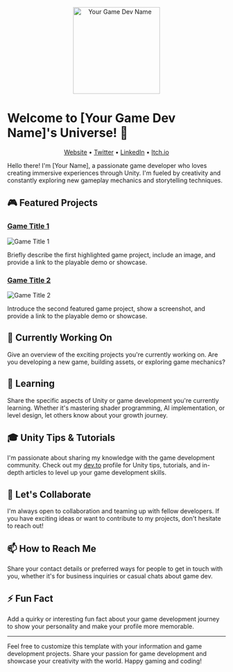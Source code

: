 <div align="center">
    <img src="https://your-game-dev-logo-url-here.png" alt="Your Game Dev Name" width="200">
</div>

# Welcome to [Your Game Dev Name]'s Universe! 👋

<p align="center">
  <a href="https://your-website.com">Website</a> •
  <a href="https://twitter.com/your-twitter-handle">Twitter</a> •
  <a href="https://www.linkedin.com/in/your-linkedin/">LinkedIn</a> •
  <a href="https://your-itch.io-page">Itch.io</a>
</p>

Hello there! I'm [Your Name], a passionate game developer who loves creating immersive experiences through Unity. I'm fueled by creativity and constantly exploring new gameplay mechanics and storytelling techniques.

## 🎮 Featured Projects

### [Game Title 1](https://link-to-game1-demo.com)
![Game Title 1](https://game1-screenshot-url-here.png)

Briefly describe the first highlighted game project, include an image, and provide a link to the playable demo or showcase.

### [Game Title 2](https://link-to-game2-demo.com)
![Game Title 2](https://game2-screenshot-url-here.png)

Introduce the second featured game project, show a screenshot, and provide a link to the playable demo or showcase.

## 🚀 Currently Working On

Give an overview of the exciting projects you're currently working on. Are you developing a new game, building assets, or exploring game mechanics?

## 🌱 Learning

Share the specific aspects of Unity or game development you're currently learning. Whether it's mastering shader programming, AI implementation, or level design, let others know about your growth journey.

## 🎓 Unity Tips & Tutorials

I'm passionate about sharing my knowledge with the game development community. Check out my [dev.to](https://dev.to/your-dev-to) profile for Unity tips, tutorials, and in-depth articles to level up your game development skills.

## 👯 Let's Collaborate

I'm always open to collaboration and teaming up with fellow developers. If you have exciting ideas or want to contribute to my projects, don't hesitate to reach out!

## 📫 How to Reach Me

Share your contact details or preferred ways for people to get in touch with you, whether it's for business inquiries or casual chats about game dev.

## ⚡ Fun Fact

Add a quirky or interesting fun fact about your game development journey to show your personality and make your profile more memorable.

---

Feel free to customize this template with your information and game development projects. Share your passion for game development and showcase your creativity with the world. Happy gaming and coding!
